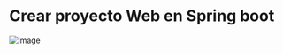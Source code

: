 # Crear proyecto Web en Spring boot


![image](https://user-images.githubusercontent.com/31961588/217983233-011b8d90-fcf8-43b4-bd80-111aed56699c.png)
